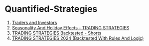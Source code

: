 # Quantified-Strategies

1. [Traders and Investors](Traders%20and%20Investors/README.md)
2. [Seasonality And Holiday Effects - TRADING STRATEGIES](Seasonality%20And%20Holiday%20Effects%20-%20TRADING%20STRATEGIES/README.md)
3. [TRADING STRATEGIES Backtested - Shorts](TRADING%20STRATEGIES%20Backtested%20-%20Shorts/README.md)
4. [TRADING STRATEGIES 2024 (Backtested With Rules And Logic)](TRADING%20STRATEGIES%202024%20(Backtested%20With%20Rules%20And%20Logic)/README.md)
